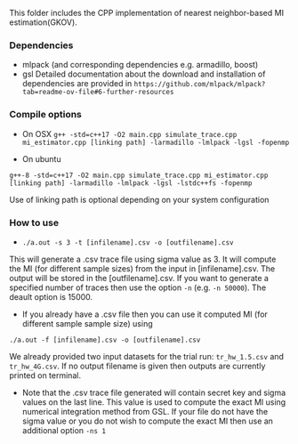 This folder includes the CPP implementation of nearest neighbor-based MI estimation(GKOV).

### Dependencies
- mlpack (and corresponding dependencies e.g. armadillo, boost)
- gsl
Detailed documentation about the download and installation of dependencies are provided in `https://github.com/mlpack/mlpack?tab=readme-ov-file#6-further-resources`

### Compile options

- On OSX
`g++ -std=c++17 -O2 main.cpp simulate_trace.cpp mi_estimator.cpp [linking path] -larmadillo -lmlpack -lgsl -fopenmp`


- On ubuntu

`g++-8 -std=c++17 -O2 main.cpp simulate_trace.cpp mi_estimator.cpp [linking path] -larmadillo -lmlpack -lgsl -lstdc++fs -fopenmp`

Use of linking path is optional depending on your system configuration

### How to use 

- `./a.out -s 3 -t [infilename].csv -o [outfilename].csv`

This will generate a .csv trace file using sigma value as 3. It will compute the MI (for different sample sizes) from the input in [infilename].csv. The output will be stored in the [outfilename].csv. If you want to generate a specified number of traces then use the option `-n` (e.g. `-n 50000`). The deault option is 15000.  

- If you already have a .csv file then you can use it computed MI (for different sample sample size) using

`./a.out -f [infilename].csv -o [outfilename].csv`

We already provided two input datasets for the trial run: `tr_hw_1.5.csv` and `tr_hw_4G.csv`. If no output filename is given then outputs are currently printed on terminal.

- Note that the .csv trace file generated will contain secret key and sigma values on the last line. This value is used to compute the exact MI using numerical integration method from GSL. If your file do not have the sigma value or you do not wish to compute the exact MI then use an additional option `-ns 1`




